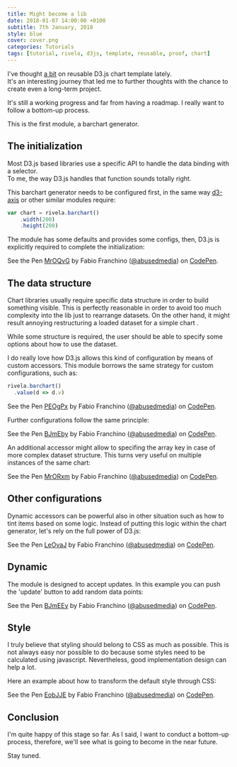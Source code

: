 ```yaml
---
title: Might become a lib
date: 2018-01-07 14:00:00 +0100
subtitle: 7th January, 2018
style: blue
cover: cover.png
categories: Tutorials
tags: [tutorial, rivela, d3js, template, reusable, proof, chart]
---
```


I've thought [a bit](/blog/chart-template-more-goodies/) on reusable D3.js chart template lately.  
It's an interesting journey that led me to further thoughts with the chance to create even a long-term project.

It's still a working progress and far from having a roadmap. I really want to follow a bottom-up process.

This is the first module, a barchart generator.

## The initialization

Most D3.js based libraries use a specific API to handle the data binding with a selector.  
To me, the way D3.js handles that function sounds totally right. 

This barchart generator needs to be configured first, in the same way [d3-axis](https://github.com/d3/d3-axis) or other similar modules require: 

```javascript
var chart = rivela.barchart()
	.width(200)
	.height(200)
```

The module has some defaults and provides some configs, then, D3.js is explicitly required to complete the initialization:

<p data-height="270" data-theme-id="light" data-slug-hash="MrOQvG" data-default-tab="js,result" data-user="abusedmedia" data-embed-version="2" data-pen-title="MrOQvG" class="codepen">See the Pen <a href="https://codepen.io/abusedmedia/pen/MrOQvG/">MrOQvG</a> by Fabio Franchino (<a href="https://codepen.io/abusedmedia">@abusedmedia</a>) on <a href="https://codepen.io">CodePen</a>.</p>


## The data structure

Chart libraries usually require specific data structure in order to build something visible. This is perfectly reasonable in order to avoid too much complexity into the lib just to rearrange datasets. On the other hand, it might result annoying restructuring a loaded dataset for a simple chart . 

While some structure is required, the user should be able to specify some options about how to use the dataset. 

I do really love how D3.js allows this kind of configuration by means of custom accessors. This module borrows the same strategy for custom configurations, such as:

```javascript
rivela.barchart()
  .value(d => d.v)
```

<p data-height="270" data-theme-id="light" data-slug-hash="PEOgPx" data-default-tab="js,result" data-user="abusedmedia" data-embed-version="2" data-pen-title="PEOgPx" class="codepen">See the Pen <a href="https://codepen.io/abusedmedia/pen/PEOgPx/">PEOgPx</a> by Fabio Franchino (<a href="https://codepen.io/abusedmedia">@abusedmedia</a>) on <a href="https://codepen.io">CodePen</a>.</p>


Further configurations follow the same principle:

<p data-height="270" data-theme-id="light" data-slug-hash="BJmEby" data-default-tab="js,result" data-user="abusedmedia" data-embed-version="2" data-pen-title="BJmEby" class="codepen">See the Pen <a href="https://codepen.io/abusedmedia/pen/BJmEby/">BJmEby</a> by Fabio Franchino (<a href="https://codepen.io/abusedmedia">@abusedmedia</a>) on <a href="https://codepen.io">CodePen</a>.</p>


An additional accessor might allow to specifing the array key in case of more complex dataset structure. This turns very useful on multiple instances of the same chart:

<p data-height="270" data-theme-id="light" data-slug-hash="MrORxm" data-default-tab="js,result" data-user="abusedmedia" data-embed-version="2" data-pen-title="MrORxm" class="codepen">See the Pen <a href="https://codepen.io/abusedmedia/pen/MrORxm/">MrORxm</a> by Fabio Franchino (<a href="https://codepen.io/abusedmedia">@abusedmedia</a>) on <a href="https://codepen.io">CodePen</a>.</p>


## Other configurations

Dynamic accessors can be powerful also in other situation such as how to tint items based on some logic. Instead of putting this logic within the chart generator, let's rely on the full power of D3.js:

<p data-height="270" data-theme-id="light" data-slug-hash="LeOvaJ" data-default-tab="js,result" data-user="abusedmedia" data-embed-version="2" data-pen-title="LeOvaJ" class="codepen">See the Pen <a href="https://codepen.io/abusedmedia/pen/LeOvaJ/">LeOvaJ</a> by Fabio Franchino (<a href="https://codepen.io/abusedmedia">@abusedmedia</a>) on <a href="https://codepen.io">CodePen</a>.</p>


## Dynamic

The module is designed to accept updates. In this example you can push the 'update' button to add random data points: 

<p data-height="270" data-theme-id="light" data-slug-hash="BJmEEy" data-default-tab="js,result" data-user="abusedmedia" data-embed-version="2" data-pen-title="BJmEEy" class="codepen">See the Pen <a href="https://codepen.io/abusedmedia/pen/BJmEEy/">BJmEEy</a> by Fabio Franchino (<a href="https://codepen.io/abusedmedia">@abusedmedia</a>) on <a href="https://codepen.io">CodePen</a>.</p>


## Style

I truly believe that styling should belong to CSS as much as possible. This is not always easy nor possible to do because some styles need to be calculated using javascript. Nevertheless, good implementation design can help a lot.

Here an example about how to transform the default style through CSS:

<p data-height="270" data-theme-id="light" data-slug-hash="EobJJE" data-default-tab="js,result" data-user="abusedmedia" data-embed-version="2" data-pen-title="EobJJE" class="codepen">See the Pen <a href="https://codepen.io/abusedmedia/pen/EobJJE/">EobJJE</a> by Fabio Franchino (<a href="https://codepen.io/abusedmedia">@abusedmedia</a>) on <a href="https://codepen.io">CodePen</a>.</p>


## Conclusion

I'm quite happy of this stage so far. As I said, I want to conduct a bottom-up process, therefore, we'll see what is going to become in the near future.

Stay tuned.